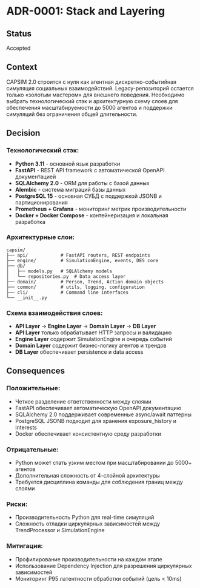 # ADR-0001: Stack and Layering

## Status
Accepted

## Context
CAPSIM 2.0 строится с нуля как агентная дискретно-событийная симуляция социальных взаимодействий. Legacy-репозиторий остается только «золотым мастером» для внешнего поведения. Необходимо выбрать технологический стэк и архитектурную схему слоев для обеспечения масштабируемости до 5000 агентов и поддержки симуляций без ограничения общей длительности.

## Decision

### Технологический стэк:
- **Python 3.11** - основной язык разработки
- **FastAPI** - REST API framework с автоматической OpenAPI документацией
- **SQLAlchemy 2.0** - ORM для работы с базой данных
- **Alembic** - система миграций базы данных  
- **PostgreSQL 15** - основная СУБД с поддержкой JSONB и партиционирования
- **Prometheus + Grafana** - мониторинг метрик производительности
- **Docker + Docker Compose** - контейнеризация и локальная разработка

### Архитектурные слои:

```
capsim/
├── api/            # FastAPI routers, REST endpoints
├── engine/         # SimulationEngine, events, DES core
├── db/            
│   ├── models.py   # SQLAlchemy models
│   └── repositories.py  # Data access layer
├── domain/         # Person, Trend, Action domain objects
├── common/         # utils, logging, configuration
├── cli/            # Command line interfaces
└── __init__.py
```

### Схема взаимодействия слоев:
- **API Layer** → **Engine Layer** → **Domain Layer** → **DB Layer**
- **API Layer** только обрабатывает HTTP запросы и валидацию
- **Engine Layer** содержит SimulationEngine и очередь событий
- **Domain Layer** содержит бизнес-логику агентов и трендов
- **DB Layer** обеспечивает persistence и data access

## Consequences

### Положительные:
- Четкое разделение ответственности между слоями
- FastAPI обеспечивает автоматическую OpenAPI документацию
- SQLAlchemy 2.0 поддерживает современные async/await паттерны
- PostgreSQL JSONB подходит для хранения exposure_history и interests
- Docker обеспечивает консистентную среду разработки

### Отрицательные:
- Python может стать узким местом при масштабировании до 5000+ агентов
- Дополнительная сложность от 4-слойной архитектуры
- Требуется дисциплина команды для соблюдения границ между слоями

### Риски:
- Производительность Python для real-time симуляций
- Сложность отладки циркулярных зависимостей между TrendProcessor и SimulationEngine

### Митигация:
- Профилирование производительности на каждом этапе
- Использование Dependency Injection для разрешения циркулярных зависимостей
- Мониторинг P95 латентности обработки событий (цель < 10ms) 